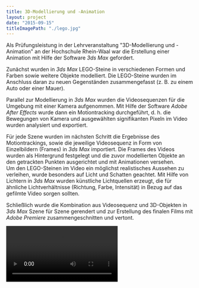 ```yaml
---
title: 3D-Modellierung und -Animation
layout: project
date: "2015-09-15"
titleImagePath: "./lego.jpg"
---
```

Als Prüfungsleistung in der Lehrveranstaltung "3D-Modellierung und -Animation" an der Hochschule Rhein-Waal war die Erstellung einer Animation mit Hilfe der Software _3ds Max_ gefordert.

Zunächst wurden in _3ds Max_ LEGO-Steine in verschiedenen Formen und Farben sowie weitere Objekte modelliert. Die LEGO-Steine wurden im Anschluss daran zu neuen Gegenständen zusammengefasst (z. B. zu einem Auto oder einer Mauer).

Parallel zur Modellierung in _3ds Max_ wurden die Videosequenzen für die Umgebung mit einer Kamera aufgenommen. Mit Hilfe der Software _Adobe After Effects_ wurde dann ein Motiontracking durchgeführt, d. h. die Bewegungen von Kamera und ausgewählten signifikanten Pixeln im Video wurden analysiert und exportiert.

Für jede Szene wurden im nächsten Schritt die Ergebnisse des Motiontrackings, sowie die jeweilige Videosequenz in Form von Einzelbildern (Frames) in _3ds Max_ importiert. Die Frames des Videos wurden als Hintergrund festgelegt und die zuvor modellierten Objekte an den getrackten Punkten ausgerichtet und mit Animationen versehen.<br/>
Um den LEGO-Steinen im Video ein möglichst realistisches Aussehen zu verleihen, wurde besonders auf Licht und Schatten geachtet. Mit Hilfe von Lichtern in _3ds Max_ wurden künstliche Lichtquellen erzeugt, die für ähnliche Lichtverhältnisse (Richtung, Farbe, Intensität) in Bezug auf das gefilmte Video sorgen sollten.

Schließlich wurde die Kombination aus Videosequenz und 3D-Objekten in _3ds Max_ Szene für Szene gerendert und zur Erstellung des finalen Films mit _Adobe Premiere_ zusammengeschnitten und vertont.

<video controls>
    <source src="./lego_kompr.mp4" type="video/mp4">
</video>